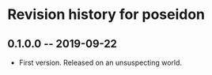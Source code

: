 # Revision history for poseidon

## 0.1.0.0 -- 2019-09-22

* First version. Released on an unsuspecting world.
